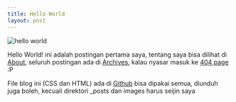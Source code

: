 ```yaml
---
title: Hello World
layout: post
---
```


<img class="gambar" alt="hello world" src="https://lh5.googleusercontent.com/-Nsty-2IB5As/Ti2lf2sArzI/AAAAAAAAAJM/S9a6OlwTvTg/hello%252520world.png"/>
<p>Hello World! ini adalah postingan pertama saya, tentang saya bisa dilihat di <a href="/about/">About</a>, seluruh postingan ada di <a href="/archives/">Archives</a>, kalau nyasar masuk ke <a href="/404./">404 page</a> :P</p>
<p>File blog ini (CSS dan HTML) ada di <a href="https://github.com/timbul/timbul.github.com">Github</a> bisa dipakai semua, diunduh juga boleh, kecuali direktori _posts dan images harus seijin saya</p>